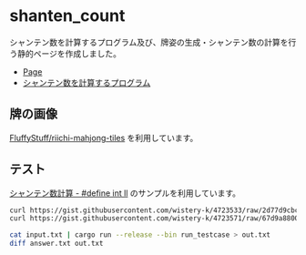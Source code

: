 # shanten_count

シャンテン数を計算するプログラム及び、牌姿の生成・シャンテン数の計算を行う静的ページを作成しました。

* [Page](https://northward1.github.io/shanten_count/)
* [シャンテン数を計算するプログラム](https://github.com/northward1/shanten_count/blob/main/src/shanten.rs)

## 牌の画像

[FluffyStuff/riichi-mahjong-tiles](https://github.com/FluffyStuff/riichi-mahjong-tiles) を利用しています。

## テスト

[シャンテン数計算 - #define int ll](https://wistery-k.hatenadiary.org/entry/20130206/1360168063) のサンプルを利用しています。

```bash
curl https://gist.githubusercontent.com/wistery-k/4723533/raw/2d77d9cbc1168ed1946bd276e110d1478bd62619/input%201 -o input.txt
curl https://gist.githubusercontent.com/wistery-k/4723571/raw/67d9a88000196bfb3d5d11eac22b632901a423af/output1 -o answer.txt

cat input.txt | cargo run --release --bin run_testcase > out.txt
diff answer.txt out.txt
```
